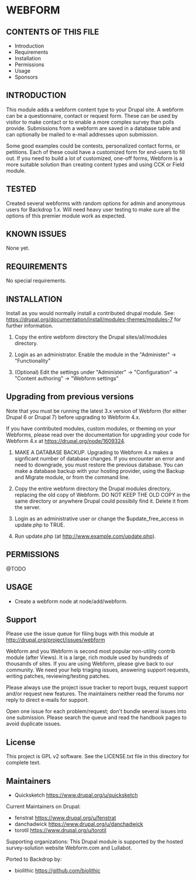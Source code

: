 WEBFORM
===========

CONTENTS OF THIS FILE
---------------------

 - Introduction
 - Requirements
 - Installation
 - Permissions
 - Usage
 - Sponsors

INTRODUCTION
------------

This module adds a webform content type to your Drupal site.
A webform can be a questionnaire, contact or request form. These can be used
by visitor to make contact or to enable a more complex survey than polls
provide. Submissions from a webform are saved in a database table and
can optionally be mailed to e-mail addresses upon submission.

Some good examples could be contests, personalized contact forms, or petitions. Each of these could have a customized form for end-users to fill out. If you need to build a lot of customized, one-off forms, Webform is a more suitable solution than creating content types and using CCK or Field module.


TESTED
-----

Created several webforms with random options for admin and anonymous users for Backdrop 1.x.  Will need heavy user testing to make sure all the options of this premier module work as expected.


KNOWN ISSUES
---------------------

None yet.


REQUIREMENTS
------------

No special requirements.

INSTALLATION
------------

 Install as you would normally install a contributed drupal module. See:
   https://drupal.org/documentation/install/modules-themes/modules-7
   for further information.

1. Copy the entire webform directory the Drupal sites/all/modules directory.

2. Login as an administrator. Enable the module in the "Administer" -> "Functionality"

3. (Optional) Edit the settings under "Administer" -> "Configuration" ->
   "Content authoring" -> "Webform settings"


Upgrading from previous versions
--------------------------------
Note that you must be running the latest 3.x version of Webform (for either
Drupal 6 or Drupal 7) before upgrading to Webform 4.x.

If you have contributed modules, custom modules, or theming on your Webforms,
please read over the documentation for upgrading your code for Webform 4.x at
https://drupal.org/node/1609324.

1. MAKE A DATABASE BACKUP. Upgrading to Webform 4.x makes a signficant number of
   database changes. If you encounter an error and need to downgrade, you must
   restore the previous database. You can make a database backup with your
   hosting provider, using the Backup and Migrate module, or from the command
   line.

2. Copy the entire webform directory the Drupal modules directory, replacing the
   old copy of Webform. DO NOT KEEP THE OLD COPY in the same directory or
   anywhere Drupal could possibily find it. Delete it from the server.

3. Login as an administrative user or change the $update_free_access in
   update.php to TRUE.

4. Run update.php (at http://www.example.com/update.php).


PERMISSIONS
------------
@TODO

USAGE
-----

* Create a webform node at node/add/webform.

Support
-------
Please use the issue queue for filing bugs with this module at
http://drupal.org/project/issues/webform

Webform and you
Webform is second most popular non-utility contrib module (after Views). It is a large, rich module used by hundreds of thousands of sites. If you are using Webform, please give back to our community. We need your help triaging issues, answering support requests, writing patches, reviewing/testing patches.

Please always use the project issue tracker to report bugs, request support and/or request new features. The maintainers neither read the forums nor reply to direct e-mails for support.

Open one issue for each problem/request; don't bundle several issues into one submission. Please search the queue and read the handbook pages to avoid duplicate issues.

License
-------

This project is GPL v2 software. See the LICENSE.txt file in this directory for
complete text.

Maintainers
-----------

- Quicksketch
<https://www.drupal.org/u/quicksketch>

Current Maintainers on Drupal:

- fenstrat <https://www.drupal.org/u/fenstrat>
- danchadwick <https://www.drupal.org/u/danchadwick>
- torotil <https://www.drupal.org/u/torotil>

Supporting organizations:
This Drupal module is supported by the hosted survey-solution website Webform.com and Lullabot.

Ported to Backdrop by:
 - biolithic <https://github.com/biolithic>
